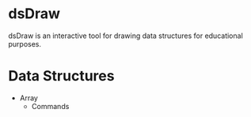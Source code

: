 # dsDraw

dsDraw is an interactive tool for drawing data structures for educational purposes.

# Data Structures

* Array
  * Commands
